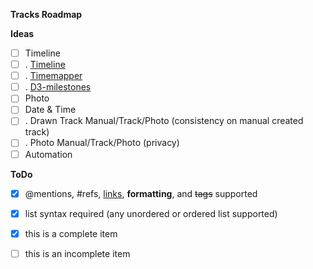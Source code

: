**Tracks Roadmap**

**Ideas**
- [ ] Timeline
- [ ] . [Timeline](http://timeline.knightlab.com)
- [ ] . [Timemapper](http://timemapper.okfnlabs.org)      
- [ ] . [D3-milestones](http://github.com/walterra/d3-milestones)
- [ ] Photo
- [ ] Date & Time 
- [ ] . Drawn Track Manual/Track/Photo (consistency on manual created track)
- [ ] . Photo       Manual/Track/Photo (privacy)
- [ ] Automation

**ToDo**
- [x] @mentions, #refs, [links](), **formatting**, and <del>tags</del> supported
- [x] list syntax required (any unordered or ordered list supported)
- [x] this is a complete item
- [ ] this is an incomplete item

